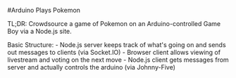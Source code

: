 #Arduino Plays Pokemon

TL;DR: Crowdsource a game of Pokemon on an Arduino-controlled Game Boy via a Node.js site.

Basic Structure:
	- Node.js server keeps track of what's going on and sends out messages to clients (via Socket.IO)
	- Browser client allows viewing of livestream and voting on the next move
	- Node.js client gets messages from server and actually controls the arduino (via Johnny-Five)